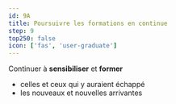 ```yaml
---
id: 9A
title: Poursuivre les formations en continue
step: 9
top250: false
icon: ['fas', 'user-graduate']
---
```


Continuer à **sensibiliser** et **former**
* celles et ceux qui y auraient échappé
* les nouveaux et nouvelles arrivantes
